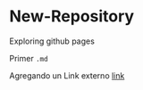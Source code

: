# New-Repository
Exploring github pages

Primer `.md`


Agregando un Link externo [link](google.com)

